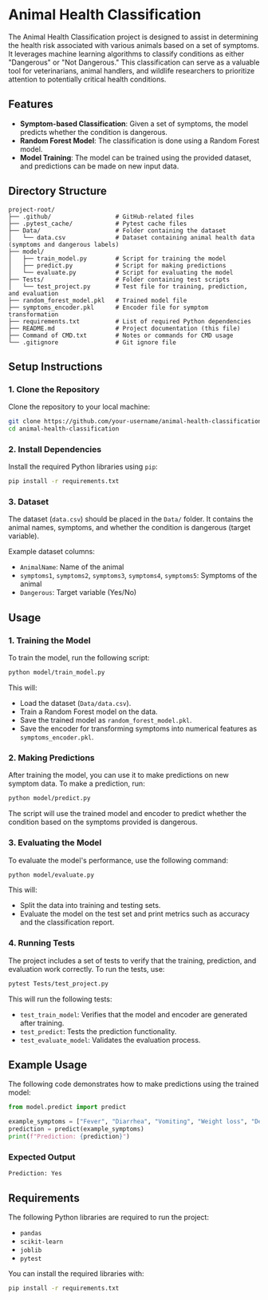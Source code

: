 # Animal Health Classification

The Animal Health Classification project is designed to assist in determining the health risk associated with various animals based on a set of symptoms. It leverages machine learning algorithms to classify conditions as either "Dangerous" or "Not Dangerous." This classification can serve as a valuable tool for veterinarians, animal handlers, and wildlife researchers to prioritize attention to potentially critical health conditions.

## Features
- **Symptom-based Classification**: Given a set of symptoms, the model predicts whether the condition is dangerous.
- **Random Forest Model**: The classification is done using a Random Forest model.
- **Model Training**: The model can be trained using the provided dataset, and predictions can be made on new input data.

## Directory Structure
```
project-root/
├── .github/                  # GitHub-related files
├── .pytest_cache/            # Pytest cache files
├── Data/                     # Folder containing the dataset
│   └── data.csv              # Dataset containing animal health data (symptoms and dangerous labels)
├── model/                   
│   ├── train_model.py        # Script for training the model
│   ├── predict.py            # Script for making predictions
│   └── evaluate.py           # Script for evaluating the model
├── Tests/                    # Folder containing test scripts
│   └── test_project.py       # Test file for training, prediction, and evaluation
├── random_forest_model.pkl   # Trained model file
├── symptoms_encoder.pkl      # Encoder file for symptom transformation
├── requirements.txt          # List of required Python dependencies
├── README.md                 # Project documentation (this file)
├── Command of CMD.txt        # Notes or commands for CMD usage
└── .gitignore                # Git ignore file
```

## Setup Instructions

### 1. Clone the Repository
Clone the repository to your local machine:
```bash
git clone https://github.com/your-username/animal-health-classification.git
cd animal-health-classification
```

### 2. Install Dependencies
Install the required Python libraries using `pip`:
```bash
pip install -r requirements.txt
```

### 3. Dataset
The dataset (`data.csv`) should be placed in the `Data/` folder. It contains the animal names, symptoms, and whether the condition is dangerous (target variable).

Example dataset columns:
- `AnimalName`: Name of the animal
- `symptoms1`, `symptoms2`, `symptoms3`, `symptoms4`, `symptoms5`: Symptoms of the animal
- `Dangerous`: Target variable (Yes/No)

## Usage

### 1. Training the Model
To train the model, run the following script:
```bash
python model/train_model.py
```
This will:
- Load the dataset (`Data/data.csv`).
- Train a Random Forest model on the data.
- Save the trained model as `random_forest_model.pkl`.
- Save the encoder for transforming symptoms into numerical features as `symptoms_encoder.pkl`.

### 2. Making Predictions
After training the model, you can use it to make predictions on new symptom data. To make a prediction, run:
```bash
python model/predict.py
```
The script will use the trained model and encoder to predict whether the condition based on the symptoms provided is dangerous.

### 3. Evaluating the Model
To evaluate the model's performance, use the following command:
```bash
python model/evaluate.py
```
This will:
- Split the data into training and testing sets.
- Evaluate the model on the test set and print metrics such as accuracy and the classification report.

### 4. Running Tests
The project includes a set of tests to verify that the training, prediction, and evaluation work correctly. To run the tests, use:
```bash
pytest Tests/test_project.py
```
This will run the following tests:
- `test_train_model`: Verifies that the model and encoder are generated after training.
- `test_predict`: Tests the prediction functionality.
- `test_evaluate_model`: Validates the evaluation process.

## Example Usage
The following code demonstrates how to make predictions using the trained model:

```python
from model.predict import predict

example_symptoms = ["Fever", "Diarrhea", "Vomiting", "Weight loss", "Dehydration"]
prediction = predict(example_symptoms)
print(f"Prediction: {prediction}")
```

### Expected Output
```
Prediction: Yes
```

## Requirements
The following Python libraries are required to run the project:
- `pandas`
- `scikit-learn`
- `joblib`
- `pytest`

You can install the required libraries with:
```bash
pip install -r requirements.txt
```
